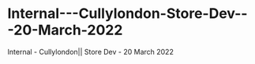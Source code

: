 # Internal---Cullylondon-Store-Dev---20-March-2022
Internal - Cullylondon|| Store Dev - 20 March 2022
